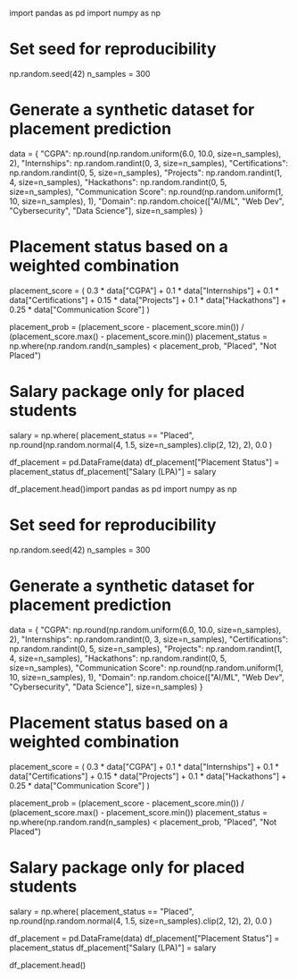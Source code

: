 import pandas as pd
import numpy as np

# Set seed for reproducibility
np.random.seed(42)
n_samples = 300

# Generate a synthetic dataset for placement prediction
data = {
    "CGPA": np.round(np.random.uniform(6.0, 10.0, size=n_samples), 2),
    "Internships": np.random.randint(0, 3, size=n_samples),
    "Certifications": np.random.randint(0, 5, size=n_samples),
    "Projects": np.random.randint(1, 4, size=n_samples),
    "Hackathons": np.random.randint(0, 5, size=n_samples),
    "Communication Score": np.round(np.random.uniform(1, 10, size=n_samples), 1),
    "Domain": np.random.choice(["AI/ML", "Web Dev", "Cybersecurity", "Data Science"], size=n_samples)
}

# Placement status based on a weighted combination
placement_score = (
    0.3 * data["CGPA"] +
    0.1 * data["Internships"] +
    0.1 * data["Certifications"] +
    0.15 * data["Projects"] +
    0.1 * data["Hackathons"] +
    0.25 * data["Communication Score"]
)

placement_prob = (placement_score - placement_score.min()) / (placement_score.max() - placement_score.min())
placement_status = np.where(np.random.rand(n_samples) < placement_prob, "Placed", "Not Placed")

# Salary package only for placed students
salary = np.where(
    placement_status == "Placed",
    np.round(np.random.normal(4, 1.5, size=n_samples).clip(2, 12), 2),
    0.0
)

df_placement = pd.DataFrame(data)
df_placement["Placement Status"] = placement_status
df_placement["Salary (LPA)"] = salary

df_placement.head()import pandas as pd
import numpy as np

# Set seed for reproducibility
np.random.seed(42)
n_samples = 300

# Generate a synthetic dataset for placement prediction
data = {
    "CGPA": np.round(np.random.uniform(6.0, 10.0, size=n_samples), 2),
    "Internships": np.random.randint(0, 3, size=n_samples),
    "Certifications": np.random.randint(0, 5, size=n_samples),
    "Projects": np.random.randint(1, 4, size=n_samples),
    "Hackathons": np.random.randint(0, 5, size=n_samples),
    "Communication Score": np.round(np.random.uniform(1, 10, size=n_samples), 1),
    "Domain": np.random.choice(["AI/ML", "Web Dev", "Cybersecurity", "Data Science"], size=n_samples)
}

# Placement status based on a weighted combination
placement_score = (
    0.3 * data["CGPA"] +
    0.1 * data["Internships"] +
    0.1 * data["Certifications"] +
    0.15 * data["Projects"] +
    0.1 * data["Hackathons"] +
    0.25 * data["Communication Score"]
)

placement_prob = (placement_score - placement_score.min()) / (placement_score.max() - placement_score.min())
placement_status = np.where(np.random.rand(n_samples) < placement_prob, "Placed", "Not Placed")

# Salary package only for placed students
salary = np.where(
    placement_status == "Placed",
    np.round(np.random.normal(4, 1.5, size=n_samples).clip(2, 12), 2),
    0.0
)

df_placement = pd.DataFrame(data)
df_placement["Placement Status"] = placement_status
df_placement["Salary (LPA)"] = salary

df_placement.head()
